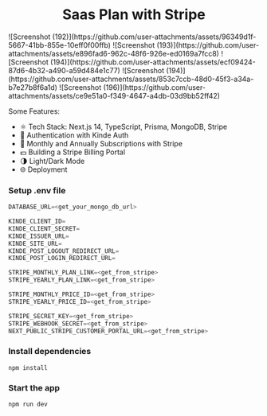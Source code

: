 <h1 align="center">Saas Plan with Stripe</h1>
![Screenshot (192)](https://github.com/user-attachments/assets/96349d1f-5667-41bb-855e-10eff0f00ffb)
![Screenshot (193)](https://github.com/user-attachments/assets/e896fad6-962c-48f6-926e-ed0169a7fcc8)
![Screenshot (194)](https://github.com/user-attachments/assets/ecf09424-87d6-4b32-a490-a59d484e1c77)
![Screenshot (194)](https://github.com/user-attachments/assets/853c7ccb-48d0-45f3-a34a-b7e27b8f6a1d)
![Screenshot (196)](https://github.com/user-attachments/assets/ce9e51a0-f349-4647-a4db-03d9bb52ff42)

Some Features:

-   ⚛️ Tech Stack: Next.js 14, TypeScript, Prisma, MongoDB, Stripe
-   🔐 Authentication with Kinde Auth
-   💸 Monthly and Annually Subscriptions with Stripe
-   💵 Building a Stripe Billing Portal
-   🌗 Light/Dark Mode
-   🌐 Deployment

### Setup .env file

```js
DATABASE_URL=<get_your_mongo_db_url>

KINDE_CLIENT_ID=
KINDE_CLIENT_SECRET=
KINDE_ISSUER_URL=
KINDE_SITE_URL=
KINDE_POST_LOGOUT_REDIRECT_URL=
KINDE_POST_LOGIN_REDIRECT_URL=

STRIPE_MONTHLY_PLAN_LINK=<get_from_stripe>
STRIPE_YEARLY_PLAN_LINK=<get_from_stripe>

STRIPE_MONTHLY_PRICE_ID=<get_from_stripe>
STRIPE_YEARLY_PRICE_ID=<get_from_stripe>

STRIPE_SECRET_KEY=<get_from_stripe>
STRIPE_WEBHOOK_SECRET=<get_from_stripe>
NEXT_PUBLIC_STRIPE_CUSTOMER_PORTAL_URL=<get_from_stripe>
```

### Install dependencies

```shell
npm install
```

### Start the app

```shell
npm run dev
```

